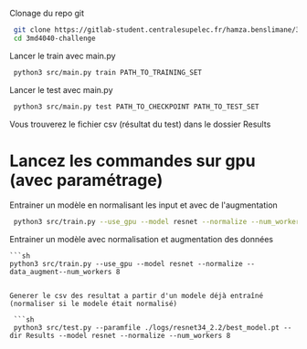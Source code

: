 Clonage du repo git

   ```sh 
    git clone https://gitlab-student.centralesupelec.fr/hamza.benslimane/3md4040-challenge.git
    cd 3md4040-challenge
   ```
Lancer le train avec main.py

   ```sh 
    python3 src/main.py train PATH_TO_TRAINING_SET
   ```
Lancer le test avec main.py

   ```sh 
    python3 src/main.py test PATH_TO_CHECKPOINT PATH_TO_TEST_SET
   ```

Vous trouverez le fichier csv (résultat du test) dans le dossier Results

# Lancez les commandes sur gpu (avec paramétrage)

Entrainer un modèle en normalisant les input et avec de l'augmentation

   ```sh 
    python3 src/train.py --use_gpu --model resnet --normalize --num_workers 8 --data_augment
   ```

Entrainer un modèle avec normalisation et augmentation des données

    ```sh 
    python3 src/train.py --use_gpu --model resnet --normalize --data_augment--num_workers 8

   ```
   
Generer le csv des resultat a partir d'un modele déjà entraîné (normaliser si le modele était normalisé)

    ```sh  
    python3 src/test.py --paramfile ./logs/resnet34_2.2/best_model.pt --dir Results --model resnet --normalize --num_workers 8

   ```
